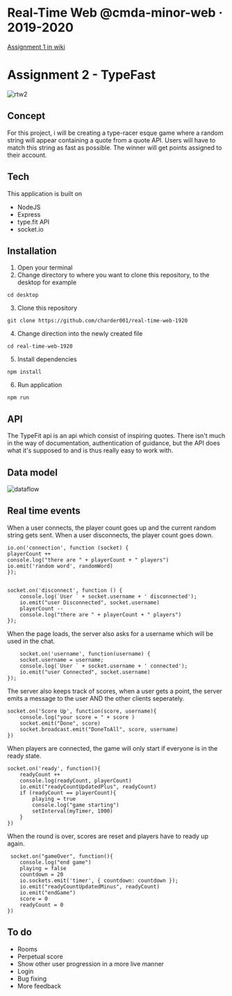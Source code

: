 # Real-Time Web @cmda-minor-web · 2019-2020
[Assignment 1 in wiki](https://github.com/charder001/real-time-web-1920/wiki)

# Assignment 2 - TypeFast
![rtw2](https://user-images.githubusercontent.com/43436118/82026127-98baec00-9692-11ea-8314-847b3704aed4.PNG)


## Concept
For this project, i will be creating a type-racer esque game where a random string will appear containing a quote from a quote API. Users will have to match this string as fast as possible. The winner will get points assigned to their account.

## Tech
This application is built on
* NodeJS
* Express
* type.fit API
* socket.io

## Installation
1. Open your terminal
2. Change directory to where you want to clone this repository, to the desktop for example

`cd desktop` 

3. Clone this repository

`git clone https://github.com/charder001/real-time-web-1920`

4. Change direction into the newly created file

`cd real-time-web-1920`

5. Install dependencies

`npm install`

6. Run application

`npm run`

## API
The TypeFit api is an api which consist of inspiring quotes. There isn't much in the way of documentation, authentication of guidance, but the API does what it's supposed to and is thus really easy to work with.

## Data model
![dataflow](https://user-images.githubusercontent.com/43436118/79564960-f4a04e00-80af-11ea-890a-73cb2720974a.png)

## Real time events
When a user connects, the player count goes up and the current random string gets sent. When a user disconnects, the player count goes down.

    io.on('connection', function (socket) {
    playerCount ++
    console.log("there are " + playerCount + " players")
    io.emit('random word', randomWord)
    });
    
    
    socket.on('disconnect', function () {
        console.log(`User ` + socket.username + ' disconnected');
        io.emit("user Disconnected", socket.username)
        playerCount --
        console.log("there are " + playerCount + " players")
    });
    
  When the page loads, the server also asks for a username which will be used in the chat.
  
        socket.on('username', function(username) {
        socket.username = username;
        console.log(`User ` + socket.username + ' connected');
        io.emit("user Connected", socket.username)
    });
    
The server also keeps track of scores, when a user gets a point, the server emits a message to the user AND the other clients seperately.

    socket.on('Score Up', function(score, username){
        console.log("your score = " + score )
        socket.emit("Done", score)
        socket.broadcast.emit("DoneToAll", score, username)
    })
    
When players are connected, the game will only start if everyone is in the ready state.

    socket.on('ready', function(){
        readyCount ++
        console.log(readyCount, playerCount)
        io.emit("readyCountUpdatedPlus", readyCount)
        if (readyCount == playerCount){
            playing = true
            console.log("game starting")
            setInterval(myTimer, 1000)
        } 
    })
    
 When the round is over, scores are reset and players have to ready up again.
 
     socket.on("gameOver", function(){
        console.log("end game")
        playing = false
        countdown = 20
        io.sockets.emit('timer', { countdown: countdown });
        io.emit("readyCountUpdatedMinus", readyCount)
        io.emit("endGame")
        score = 0
        readyCount = 0
    })

## To do
* Rooms
* Perpetual score
* Show other user progression in a more live manner
* Login
* Bug fixing
* More feedback



<!-- Add a link to your live demo in Github Pages 🌐-->

<!-- ☝️ replace this description with a description of your own work -->

<!-- replace the code in the /docs folder with your own, so you can showcase your work with GitHub Pages 🌍 -->

<!-- Add a nice image here at the end of the week, showing off your shiny frontend 📸 -->

<!-- Maybe a table of contents here? 📚 -->

<!-- How about a section that describes how to install this project? 🤓 -->

<!-- ...but how does one use this project? What are its features 🤔 -->

<!-- What external data source is featured in your project and what are its properties 🌠 -->

<!-- This would be a good place for your data life cycle ♻️-->

<!-- Maybe a checklist of done stuff and stuff still on your wishlist? ✅ -->

<!-- How about a license here? 📜  -->

[rubric]: https://docs.google.com/spreadsheets/d/e/2PACX-1vSd1I4ma8R5mtVMyrbp6PA2qEInWiOialK9Fr2orD3afUBqOyvTg_JaQZ6-P4YGURI-eA7PoHT8TRge/pubhtml
